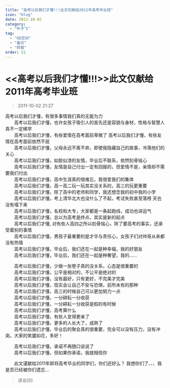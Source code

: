 ```yaml
---
title: "高考以后我们才懂!!!此文仅献给2011年高考毕业班"
icon: "blog"
date: 2011-10-02
category:
  - "叶子飞"
tag:
  - "QQ空间"
  - "备份"
  - "转载"
order: 51
---
```

# &lt;&lt;高考以后我们才懂!!!&gt;&gt;此文仅献给2011年高考毕业班
> 2011-10-02 21:27


高考以后我们才懂，有很多事情我们真的无能为力  
　　高考以后我们才懂，也许女孩子吸引人的首先还是容貌与身材，性格与智慧人真不一定稀罕  
　　高考以后我们才懂，有些爱情在高考面前卑微了 高考以后我们才懂，有些友情在高考面前依然不屈  
　　高考以后我们才懂，父母永远不离不弃，即使我隐藏自己的故事，冷落他们的关心  
　　高考以后我们才懂，如胶似漆的友情，毕业后不联系，依然刻骨铭心  
　　高考以后我们才懂，友情是自己付出一定有回报的，但爱情不是，亲情却不需要我们付出  
　　高考以后我们才懂，高中生涯真的很难忘，我很爱我们的集体  
　　高考以后我们才懂，高一高二玩一玩其实没关系的，高三的玩更重要  
　　高考以后我们才懂，除了高中的老师和同学，我还想念我的初中我的小学  
　　高考以后我们才懂，考上清华北大也没什么了不起，考试失败甚至落榜 天也没有塌下来  
　　高考以后我们才懂，名校和大专，大家都是一条起跑线，成功也讲运气  
　　高考以后我们才懂，总以为高考是终点，其实是新的起点  
　　高考以后我们才懂, 对有些人高四之所以刻骨铭心，除了要高考的事实，还承受着别的事情  
　　高考以后我们才懂，男孩子最重要的是才华与责任心，女孩子们对帅哥从来都没有热情  
　　高考以后我们才懂，毕业后，我们还在一起是种幸福，我的好朋友  
　　高考以后我们才懂，毕业后，我们还在一起是种奢望，我的……  
  
　　高考以后我们才懂，少做一张卷子真的没关系，心态是很重要的  
　　高考以后我们才懂，公平是相对的，不公平是绝对的  
　　高考以后我们才懂，没有最好，只有更好，不完美才完美  
　　高考以后我们才懂，现实会让自己不安与恐惧，前所未有的那种  
　　高考以后我们才懂，高三的时候自己可以更加努力一点  
　　高考以后我们才懂，一分耕耘一分收获  
　　高考以后我们才懂，一分耕耘一分收获是假的有时候  
　　高考以后我们才懂，高考算什么  
　　高考以后我们才懂，有些人变得更亲了  
　　高考以后我们才懂，更多的人长大了，成熟了  
　　高考以后我们才懂，毕业后的聚会真的很重要，完全可以没有压力，没有冲突。大家的笑靥如花，多好！  
  
　　高考以后我们才懂，承诺不再随口说说了  
　　高考以后我们才懂，但如果你承诺，我就相信你  
  
　　此文谨献给2011年即将高考毕业的同学们，你们还好么？ 我想你们了、、、我是否已经被你们遗忘…
> 评论(0)

